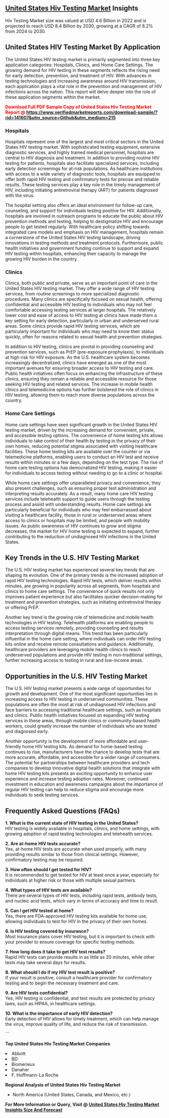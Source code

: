 <h2><a href="https://www.verifiedmarketreports.com/download-sample/?rid=141607&amp;utm_source=Github&amp;utm_medium=215" target="_blank">United States Hiv Testing Market</a> Insights</h2><p>Hiv Testing Market size was valued at USD 4.6 Billion in 2022 and is projected to reach USD 8.4 Billion by 2030, growing at a CAGR of 8.2% from 2024 to 2030.</p><p><h2>United States HIV Testing Market By Application</h2><p>The United States HIV testing market is primarily segmented into three key application categories: Hospitals, Clinics, and Home Care Settings. The growing demand for HIV testing in these segments reflects the rising need for early detection, prevention, and treatment of HIV. With advances in testing technologies and increasing awareness around HIV transmission, each application plays a vital role in the prevention and management of HIV infections across the nation. This report will delve deeper into the role of these application segments within the market. <strong><p><span class=""><span style="color: #ff0000;"><strong>Download Full PDF Sample Copy of United States Hiv Testing Market Report</strong> @ </span><a href="https://www.verifiedmarketreports.com/download-sample/?rid=141607&amp;utm_source=Github&amp;utm_medium=215" target="_blank">https://www.verifiedmarketreports.com/download-sample/?rid=141607&amp;utm_source=Github&amp;utm_medium=215</a></span></p></strong></p><h3>Hospitals</h3><p>Hospitals represent one of the largest and most critical sectors in the United States HIV testing market. With sophisticated testing equipment, extensive diagnostic services, and highly trained medical personnel, hospitals are central to HIV diagnosis and treatment. In addition to providing routine HIV testing for patients, hospitals also facilitate specialized services, including early detection screenings for at-risk populations. As healthcare institutions with access to a wide variety of diagnostic tools, hospitals are equipped to offer both rapid HIV testing and confirmatory tests for precise and reliable results. These testing services play a key role in the timely management of HIV, including initiating antiretroviral therapy (ART) for patients diagnosed with the virus.</p><p>The hospital setting also offers an ideal environment for follow-up care, counseling, and support for individuals testing positive for HIV. Additionally, hospitals are involved in outreach programs to educate the public about HIV prevention methods and testing, helping to destigmatize HIV and encourage people to get tested regularly. With healthcare policy shifting towards integrated care models and emphasis on HIV management, hospitals remain a cornerstone of the United States HIV testing landscape, driving innovations in testing methods and treatment protocols. Furthermore, public health initiatives and government funding continue to support and expand HIV testing within hospitals, enhancing their capacity to manage the growing HIV burden in the country.</p><h3>Clinics</h3><p>Clinics, both public and private, serve as an important point of care in the United States HIV testing market. They offer a wide range of HIV testing services, from routine screenings to more specialized diagnostic procedures. Many clinics are specifically focused on sexual health, offering confidential and accessible HIV testing to individuals who may not feel comfortable accessing testing services at larger hospitals. The relatively lower cost and ease of access to HIV testing at clinics have made them a key setting for early detection, particularly in urban and underserved rural areas. Some clinics provide rapid HIV testing services, which are particularly important for individuals who may need to know their status quickly, often for reasons related to sexual health and prevention strategies.</p><p>In addition to HIV testing, clinics are pivotal in providing counseling and prevention services, such as PrEP (pre-exposure prophylaxis), to individuals at high risk for HIV exposure. As the U.S. healthcare system becomes increasingly decentralized, clinics have emerged as one of the most important avenues for ensuring broader access to HIV testing and care. Public health initiatives often focus on enhancing the infrastructure of these clinics, ensuring they remain a reliable and accessible resource for those seeking HIV testing and related services. The increase in mobile health clinics and telemedicine options has further bolstered the role of clinics in HIV testing, allowing them to reach more diverse populations across the country.</p><h3>Home Care Settings</h3><p>Home care settings have seen significant growth in the United States HIV testing market, driven by the increasing demand for convenient, private, and accessible testing options. The convenience of home testing kits allows individuals to take control of their health by testing in the privacy of their own homes, reducing potential stigma associated with visiting healthcare facilities. These home testing kits are available over the counter or via telemedicine platforms, enabling users to conduct an HIV test and receive results within minutes or a few days, depending on the test type. The rise of home care testing options has democratized HIV testing, making it easier for individuals to access testing without needing to go to a clinic or hospital.</p><p>While home care settings offer unparalleled privacy and convenience, they also present challenges, such as ensuring proper test administration and interpreting results accurately. As a result, many home care HIV testing services include telehealth support to guide users through the testing process and assist with understanding results. Home care settings are particularly beneficial for individuals who may feel embarrassed about visiting a healthcare facility, those in rural or underserved areas where access to clinics or hospitals may be limited, and people with mobility issues. As public awareness of HIV continues to grow and stigma decreases, the market for HIV home testing is expected to expand, further contributing to the reduction of undiagnosed HIV infections in the United States.</p><h2>Key Trends in the U.S. HIV Testing Market</h2><p>The U.S. HIV testing market has experienced several key trends that are shaping its evolution. One of the primary trends is the increased adoption of rapid HIV testing technologies. Rapid HIV tests, which deliver results within minutes, are growing in popularity across all segments, from hospitals and clinics to home care settings. The convenience of quick results not only improves patient experience but also facilitates quicker decision-making for treatment and prevention strategies, such as initiating antiretroviral therapy or offering PrEP.</p><p>Another key trend is the growing role of telemedicine and mobile health technologies in HIV testing. Telehealth platforms are enabling people to access testing services remotely, providing counseling and results interpretation through digital means. This trend has been particularly influential in the home care setting, where individuals can order HIV testing kits online and receive remote consultations and guidance. Additionally, healthcare providers are leveraging mobile health clinics to reach underserved populations and provide HIV testing in non-traditional settings, further increasing access to testing in rural and low-income areas.</p><h2>Opportunities in the U.S. HIV Testing Market</h2><p>The U.S. HIV testing market presents a wide range of opportunities for growth and development. One of the most significant opportunities lies in increasing access to HIV testing in underserved communities. These populations are often the most at risk of undiagnosed HIV infections and face barriers to accessing traditional healthcare settings, such as hospitals and clinics. Public health initiatives focused on expanding HIV testing services in these areas, through mobile clinics or community-based health workers, could greatly increase the number of individuals who are tested and diagnosed early.</p><p>Another opportunity is the development of more affordable and user-friendly home HIV testing kits. As demand for home-based testing continues to rise, manufacturers have the chance to develop tests that are more accurate, affordable, and accessible for a wider range of consumers. The potential for partnerships between healthcare providers and tech companies to develop innovative digital health solutions that integrate with home HIV testing kits presents an exciting opportunity to enhance user experience and increase testing adoption rates. Moreover, continued investment in education and awareness campaigns about the importance of regular HIV testing can help to reduce stigma and encourage more individuals to seek testing services.</p><h2>Frequently Asked Questions (FAQs)</h2><p><strong>1. What is the current state of HIV testing in the United States?</strong><br>HIV testing is widely available in hospitals, clinics, and home settings, with growing adoption of rapid testing technologies and telehealth services.</p><p><strong>2. Are at-home HIV tests accurate?</strong><br>Yes, at-home HIV tests are accurate when used properly, with many providing results similar to those from clinical settings. However, confirmatory testing may be required.</p><p><strong>3. How often should I get tested for HIV?</strong><br>It is recommended to get tested for HIV at least once a year, especially for individuals at higher risk or those with multiple sexual partners.</p><p><strong>4. What types of HIV tests are available?</strong><br>There are several types of HIV tests, including rapid tests, antibody tests, and nucleic acid tests, which vary in terms of accuracy and time to result.</p><p><strong>5. Can I get HIV tested at home?</strong><br>Yes, there are FDA-approved HIV testing kits available for home use, allowing individuals to test for HIV in the privacy of their own homes.</p><p><strong>6. Is HIV testing covered by insurance?</strong><br>Most insurance plans cover HIV testing, but it is important to check with your provider to ensure coverage for specific testing methods.</p><p><strong>7. How long does it take to get HIV test results?</strong><br>Rapid HIV tests can provide results in as little as 20 minutes, while other tests may take several days for results.</p><p><strong>8. What should I do if my HIV test result is positive?</strong><br>If your result is positive, consult a healthcare provider for confirmatory testing and to begin the necessary treatment and care.</p><p><strong>9. Are HIV tests confidential?</strong><br>Yes, HIV testing is confidential, and test results are protected by privacy laws, such as HIPAA, in healthcare settings.</p><p><strong>10. What is the importance of early HIV detection?</strong><br>Early detection of HIV allows for timely treatment, which can help manage the virus, improve quality of life, and reduce the risk of transmission.</p>```</p><p><strong>Top United States Hiv Testing Market Companies</strong></p><div data-test-id=""><p><li>Abbott</li><li> BD</li><li> Biomerieux</li><li> Danaher</li><li> F. Hoffmann-La Roche</li></p><div><strong>Regional Analysis of&nbsp;United States Hiv Testing Market</strong></div><ul><li dir="ltr"><p dir="ltr">North America&nbsp;(United States, Canada, and Mexico, etc.)</p></li></ul><p><strong>For More Information or Query, Visit @&nbsp;</strong><strong><a href="https://www.verifiedmarketreports.com/product/global-hiv-testing-market-report-2019-competitive-landscape-trends-and-opportunities/?utm_source=Github&amp;utm_medium=215" target="_blank">United States Hiv Testing Market Insights Size And Forecast</a></strong></p></div>
